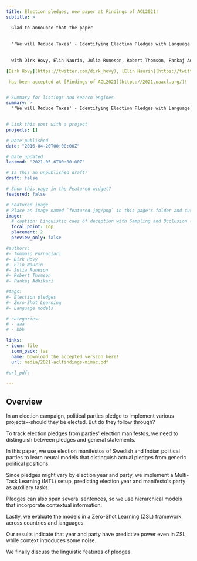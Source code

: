 ```yaml
---
title: Election pledges, new paper at Findings of ACL2021!
subtitle: > 

  Glad to announce that the paper 
  
  
  "'We will Reduce Taxes' - Identifying Election Pledges with Language Models"
  
  
  with Dirk Hovy, Elin Naurin, Julia Runeson, Robert Thomson, Pankaj Adhikari

[Dirk Hovy](https://twitter.com/dirk_hovy), [Elin Naurin](https://twitter.com/@elinnaurin), [Julia Runeson](https://twitter.com/@juliarune), Robert Thomson and Pankaj Adhikari

 has been accepted at [Findings of ACL2021](https://2021.naacl.org/)!


# Summary for listings and search engines
summary: > 
  "'We will Reduce Taxes' - Identifying Election Pledges with Language Models"
  

# Link this post with a project
projects: []

# Date published
date: "2016-04-20T00:00:00Z"

# Date updated
lastmod: "2021-05-6T00:00:00Z"

# Is this an unpublished draft?
draft: false

# Show this page in the Featured widget?
featured: false

# Featured image
# Place an image named `featured.jpg/png` in this page's folder and customize its options here.
image:
  # caption: Linguistic cues of deception with Sampling and Occlusion (SOC) algorithm (Jin et al., 2019)
  focal_point: Top
  placement: 2
  preview_only: false

#authors:
#- Tommaso Fornaciari
#- Dirk Hovy
#- Elin Naurin
#- Julia Runeson
#- Robert Thomson
#- Pankaj Adhikari

#tags:
#- Election pledges
#- Zero-Shot Learning
#- Language models

# categories:
# - aaa
# - bbb

links:
- icon: file
  icon_pack: fas
  name: Download the accepted version here!
  url: media/2021-aclfindings-mimac.pdf

#url_pdf:

---
```


## Overview

In an election campaign, political parties pledge to implement various projects--should they be elected. But do they follow through? 

To track election pledges from parties' election manifestos, we need to distinguish between pledges and general statements.

In this paper, we use election manifestos of Swedish and Indian political parties to learn neural models that distinguish actual pledges from generic political positions. 

Since pledges might vary by election year and party, we implement a Multi-Task Learning (MTL) setup, predicting election year and manifesto's party as auxiliary tasks.

Pledges can also span several sentences, so we use hierarchical models that incorporate contextual information.

Lastly, we evaluate the models in a Zero-Shot Learning (ZSL) framework across countries and languages.

Our results indicate that year and party have predictive power even in ZSL, while context introduces some noise. 

We finally discuss the linguistic features of pledges.
